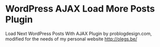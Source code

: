 # WordPress AJAX Load More Posts Plugin
Load Next WordPress Posts With AJAX Plugin by problogdesign.com, modified for the needs of my personal website http://olegs.be/

